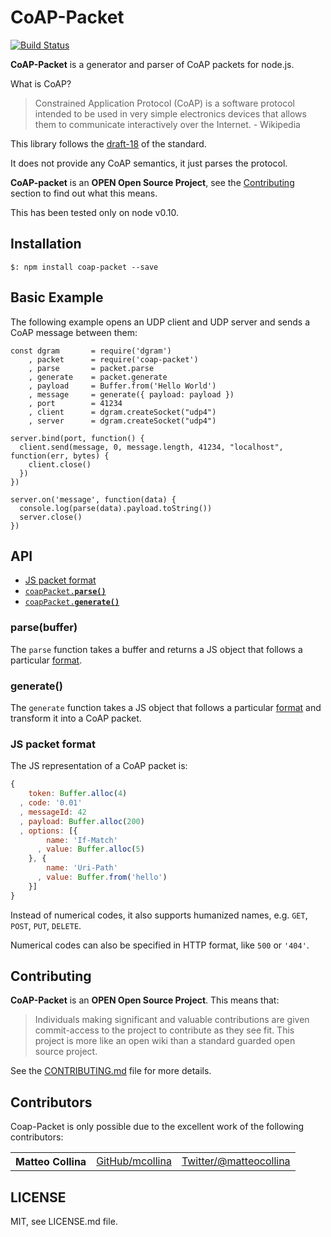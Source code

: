 CoAP-Packet
=====

[![Build
Status](https://travis-ci.org/mcollina/coap-packet.png)](https://travis-ci.org/mcollina/coap-packet)

__CoAP-Packet__ is a generator and parser of CoAP packets for node.js.

What is CoAP?
> Constrained Application Protocol (CoAP) is a software protocol
intended to be used in very simple electronics devices that allows them
to communicate interactively over the Internet. -  Wikipedia

This library follows the
[draft-18](http://tools.ietf.org/html/draft-ietf-core-coap-18) of the standard.

It does not provide any CoAP semantics, it just parses the protocol.

**CoAP-packet** is an **OPEN Open Source Project**, see the <a href="#contributing">Contributing</a> section to find out what this means.

This has been tested only on node v0.10.

## Installation

```
$: npm install coap-packet --save
```

## Basic Example

The following example opens an UDP client and UDP server and sends a
CoAP message between them:

```
const dgram       = require('dgram')
    , packet      = require('coap-packet')
    , parse       = packet.parse
    , generate    = packet.generate
    , payload     = Buffer.from('Hello World')
    , message     = generate({ payload: payload })
    , port        = 41234
    , client      = dgram.createSocket("udp4")
    , server      = dgram.createSocket("udp4")

server.bind(port, function() {
  client.send(message, 0, message.length, 41234, "localhost", function(err, bytes) {
    client.close()
  })
})

server.on('message', function(data) {
  console.log(parse(data).payload.toString())
  server.close()
})
```

## API

  * <a href="#format">JS packet format</a>
  * <a href="#parse"><code>coapPacket.<b>parse()</b></code></a>
  * <a href="#generate"><code>coapPacket.<b>generate()</b></code></a>

<a name="parse"></a>
### parse(buffer)

The `parse` function takes a buffer and returns a JS object that
follows a particular <a href="#format">format</a>.

<a name="generate"></a>
### generate()

The `generate` function takes a JS object that
follows a particular <a href="#format">format</a> and transform it into
a CoAP packet.

<a name="format"></a>
### JS packet format

The JS representation of a CoAP packet is:
```js
{
    token: Buffer.alloc(4)
  , code: '0.01'
  , messageId: 42
  , payload: Buffer.alloc(200)
  , options: [{
        name: 'If-Match'
      , value: Buffer.alloc(5)
    }, {
        name: 'Uri-Path' 
      , value: Buffer.from('hello')
    }]
}
```

Instead of numerical codes, it also supports humanized names, e.g.
`GET`, `POST`, `PUT`, `DELETE`.

Numerical codes can also be specified in HTTP format, like `500` or
`'404'`.

<a name="contributing"></a>
## Contributing

__CoAP-Packet__ is an **OPEN Open Source Project**. This means that:

> Individuals making significant and valuable contributions are given commit-access to the project to contribute as they see fit. This project is more like an open wiki than a standard guarded open source project.

See the [CONTRIBUTING.md](https://github.com/mcollina/coap-packet/blob/master/CONTRIBUTING.md) file for more details.

## Contributors

Coap-Packet is only possible due to the excellent work of the following contributors:

<table><tbody>
<tr><th align="left">Matteo Collina</th><td><a href="https://github.com/mcollina">GitHub/mcollina</a></td><td><a href="https://twitter.com/matteocollina">Twitter/@matteocollina</a></td></tr>
</tbody></table>

## LICENSE

MIT, see LICENSE.md file.
